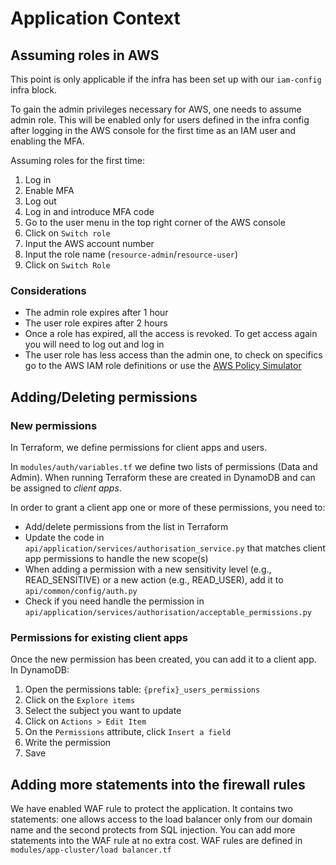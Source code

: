 # Application Context

## Assuming roles in AWS

This point is only applicable if the infra has been set up with our `iam-config` infra block.

To gain the admin privileges necessary for AWS, one needs to assume admin role. This will be enabled only for users
defined in the infra config after logging in the AWS console for the first time as an IAM user and enabling the MFA.

Assuming roles for the first time:

1) Log in
2) Enable MFA
3) Log out
4) Log in and introduce MFA code
5) Go to the user menu in the top right corner of the AWS console
6) Click on `Switch role`
7) Input the AWS account number
8) Input the role name (`resource-admin`/`resource-user`)
9) Click on `Switch Role`

### Considerations

- The admin role expires after 1 hour
- The user role expires after 2 hours
- Once a role has expired, all the access is revoked. To get access again you will need to log out and log in
- The user role has less access than the admin one, to check on specifics go to the AWS IAM role definitions or use
  the [AWS Policy Simulator](https://policysim.aws.amazon.com/home/index.jsp?#)

## Adding/Deleting permissions

###  New permissions

In Terraform, we define permissions for client apps and users.

In `modules/auth/variables.tf` we define two lists of permissions (Data and Admin). When running Terraform these are
created in DynamoDB and can be assigned to _client apps_.

In order to grant a client app one or more of these permissions, you need to:

- Add/delete permissions from the list in Terraform
- Update the code in `api/application/services/authorisation_service.py` that matches client app permissions to handle
  the new scope(s)
- When adding a permission with a new sensitivity level (e.g., READ_SENSITIVE) or a new action (e.g., READ_USER), add it
  to `api/common/config/auth.py`
- Check if you need handle the permission in `api/application/services/authorisation/acceptable_permissions.py`

### Permissions for existing client apps

Once the new permission has been created, you can add it to a client app.
In DynamoDB:

1. Open the permissions table: `{prefix}_users_permissions`
2. Click on the `Explore items`
3. Select the subject you want to update
4. Click on `Actions > Edit Item`
5. On the `Permissions` attribute, click `Insert a field`
6. Write the permission
7. Save

## Adding more statements into the firewall rules

We have enabled WAF rule to protect the application. It contains two statements: one allows access to the load balancer
only from our domain name and the second protects from SQL injection. You can add more statements into the WAF rule at
no extra cost. WAF rules are defined in `modules/app-cluster/load balancer.tf`
